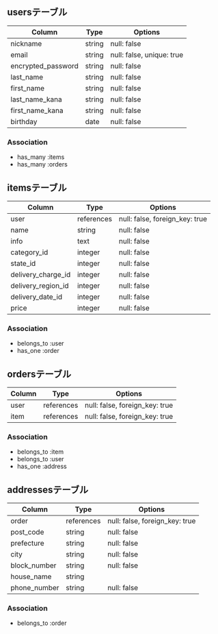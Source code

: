 ## usersテーブル

| Column | Type       | Options                        |
| ------ | ---------- | ------------------------------ |
| nickname  | string | null: false|
| email              | string | null: false, unique: true |
| encrypted_password | string | null: false |
| last_name              | string | null: false |
| first_name              | string | null: false |
| last_name_kana              | string | null: false |
| first_name_kana              | string | null: false |
| birthday              | date | null: false |

### Association
- has_many :items
- has_many :orders


## itemsテーブル

| Column | Type       | Options                        |
| ------ | ---------- | ------------------------------ |
| user   | references | null: false, foreign_key: true |
| name  | string | null: false|
| info  | text | null: false|
| category_id  | integer | null: false |
| state_id  | integer | null: false|
| delivery_charge_id  | integer | null: false|
| delivery_region_id  | integer | null: false|
| delivery_date_id  | integer | null: false|
| price| integer | null: false |



### Association
- belongs_to :user
- has_one :order



## ordersテーブル

| Column | Type       | Options                        |
| ------ | ---------- | ------------------------------ |
| user   | references | null: false, foreign_key: true |
| item  | references | null: false, foreign_key: true |

### Association
- belongs_to :item
- belongs_to :user
- has_one :address


## addressesテーブル

| Column | Type       | Options                        |
| ------ | ---------- | ------------------------------ |
| order   | references | null: false, foreign_key: true |
| post_code  | string | null: false|
| prefecture  | string | null: false|
| city  | string | null: false|
| block_number  | string | null: false|
| house_name  | string | |
| phone_number  | string | null: false|

### Association
- belongs_to :order
